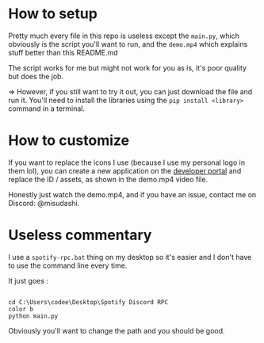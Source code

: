# How to setup

Pretty much every file in this repo is useless except the `main.py`, which obviously is the script you'll want to run, and the `demo.mp4` which explains stuff better than this README.md

The script works for me but might not work for you as is, it's poor quality but does the job.

=> However, if you still want to try it out, you can just download the file and run it. You'll need to install the libraries using the `pip install <library>` command in a terminal.

# How to customize

If you want to replace the icons I use (because I use my personal logo in them lol), you can create a new application on the [developer portal](https://discord.com/developers/applications) and replace the ID / assets, as shown in the demo.mp4 video file.

Honestly just watch the demo.mp4, and if you have an issue, contact me on Discord: @misudashi.

# Useless commentary

I use a `spotify-rpc.bat` thing on my desktop so it's easier and I don't have to use the command line every time. 

It just goes :

```batch

cd C:\Users\codee\Desktop\Spotify Discord RPC
color b
python main.py

```

Obviously you'll want to change the path and you should be good.
